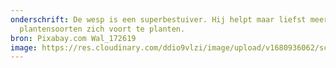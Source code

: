 ```yaml
---
onderschrift: De wesp is een superbestuiver. Hij helpt maar liefst meer dan 1000
  plantensoorten zich voort te planten.
bron: Pixabay.com Wal_172619
image: https://res.cloudinary.com/ddio9vlzi/image/upload/v1680936062/sciencegeek/posts/wesp-bloem-paars.jpg
---
```

